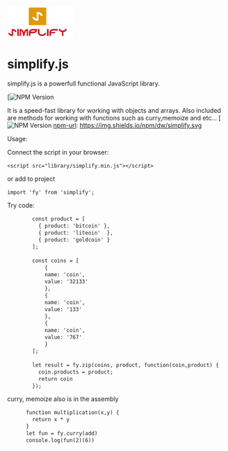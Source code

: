 ![alt text](logo.png)
# simplify.js                
simplify.js is a powerfull functional JavaScript library.

[![NPM Version][npm-url]

[npm-url]: https://www.npmjs.com/package/yuricoden

It is a speed-fast library for working with objects and arrays.
Also included are methods for working with functions such as curry,memoize and etc...
[![NPM Version][npm-url]
[npm-url]: https://img.shields.io/npm/dw/simplify.svg

Usage:

Connect the script in your browser:
```
<script src="library/simplify.min.js"></script>
```
or add to project 

```
import 'fy' from 'simplify';
```

Try code:
```
        const product = [
          { product: 'bitcoin' },
          { product: 'liteoin'  },
          { product: 'goldcoin' }
        ];

        const coins = [
            {
            name: 'coin',
            value: '32133'
            },
            {
            name: 'coin',
            value: '133'
            },
            {
            name: 'coin',
            value: '767'
            }
        ];

        let result = fy.zip(coins, product, function(coin,product) {
          coin.products = product;
          return coin
        });
```
curry, memoize also is in the assembly

```
      function multiplication(x,y) {
        return x * y
      }
      let fun = fy.curry(add)
      console.log(fun(2)(6))

```





